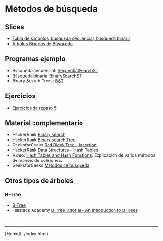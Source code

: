 # Métodos de búsqueda

## Slides
- [Tabla de símbolos, búsqueda secuencial, búsqueda binaria](../slides/06.1-Busqueda-sem12.pdf)  
- [Árboles Binarios de Búsqueda](../slides/06.2-ArbolesDeBusqueda-sem13.pdf)  


## Programas ejemplo
- Búsqueda secuencial: [SequentialSearchST](https://algs4.cs.princeton.edu/code/edu/princeton/cs/algs4/SequentialSearchST.java.html)  
- Búsqueda binaria: [BinarySearchST](https://algs4.cs.princeton.edu/code/edu/princeton/cs/algs4/BinarySearchST.java.html)  
- Binary Search Trees: [BST](https://algs4.cs.princeton.edu/code/edu/princeton/cs/algs4/BST.java.html)  


## Ejercicios

- [Ejercicios de repaso 5](Ejercicios5-201910.pdf)  


## Material complementario

- HackerRank [ Binary search](https://www.youtube.com/watch?v=P3YID7liBug)  
- HackerRank [ Binary search Tree](https://www.youtube.com/watch?v=oSWTXtMglKE)  
- GeeksforGeeks [Red Black Tree - Insertion ](https://www.youtube.com/watch?v=YCo2-H2CL6Q)  
- HackerRank [ Data Structures - Hash Tables](https://www.youtube.com/watch?v=shs0KM3wKv8)  
- Video: [Hash Tables and Hash Functions](https://www.youtube.com/watch?v=KyUTuwz_b7Q). Explicación de varios métodos de manejo de colisiones.  
- GeeksforGeeks [Métodos de búsqueda](https://www.geeksforgeeks.org/fundamentals-of-algorithms/#SearchingandSorting)  


## Otros tipos de árboles

### B-Tree

- [B-Tree](https://www.geeksforgeeks.org/b-tree-set-1-introduction-2/)  
- Fullstack Academy [B-Tree Tutorial - An Introduction to B-Trees](Videohttps://www.youtube.com/watch?v=C_q5ccN84C8)  



<BR>
<HR>
[Home](../index.html)
<BR>

